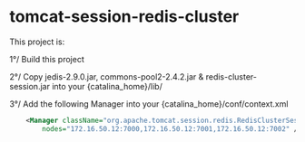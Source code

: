 # tomcat-session-redis-cluster

This project is:

1°/ Build this project

2°/ Copy jedis-2.9.0.jar, commons-pool2-2.4.2.jar & redis-cluster-session.jar into your {catalina_home}/lib/

3°/ Add the following Manager into your {catalina_home}/conf/context.xml

```xml
    <Manager className="org.apache.tomcat.session.redis.RedisClusterSessionManager" 
        nodes="172.16.50.12:7000,172.16.50.12:7001,172.16.50.12:7002" /> 
```
